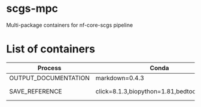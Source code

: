 # scgs-mpc
Multi-package containers for nf-core-scgs pipeline

# List of containers
| Process | Conda | hash | docker | singularity |
| --- | --- | --- | --- | --- |
| OUTPUT_DOCUMENTATION | markdown=0.4.3 | markdown:0.4.3 | scgs/markdown:0.4.3 | https://depot.galaxyproject.org/singularity/markdown:0.4.3 |
| SAVE_REFERENCE | click=8.1.3,biopython=1.81,bedtools=2.31.0 | mulled-v2-03f569b0930bbc8a26531ce48223cd6880134686:eeee3d8bada9c650a6eab38b1eecb7d20fe49a3a | scgs/mulled-v2-03f569b0930bbc8a26531ce48223cd6880134686:eeee3d8bada9c650a6eab38b1eecb7d20fe49a3a | https://depot.galaxyproject.org/singularity/mulled-v2-03f569b0930bbc8a26531ce48223cd6880134686:eeee3d8bada9c650a6eab38b1eecb7d20fe49a3a |
